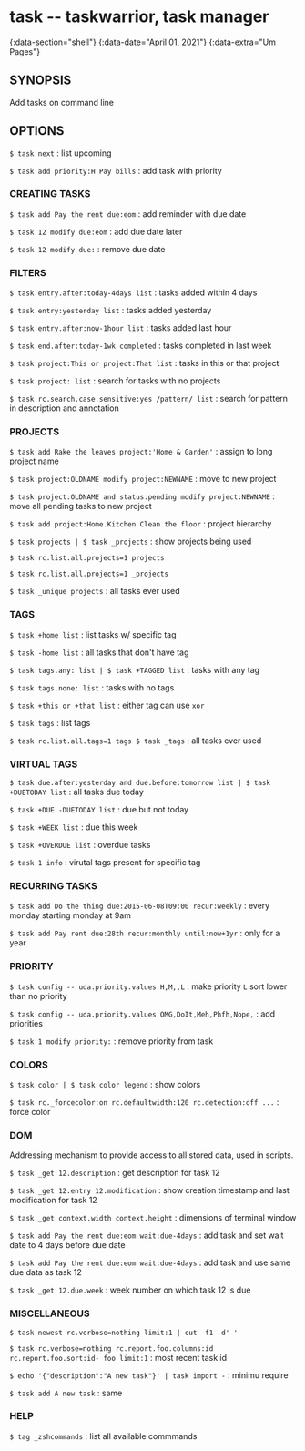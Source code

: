 # task -- taskwarrior, task manager
{:data-section="shell"}
{:data-date="April 01, 2021"}
{:data-extra="Um Pages"}

## SYNOPSIS
Add tasks on command line

## OPTIONS

`$ task next`
: list upcoming

`$ task add priority:H Pay bills`
: add task with priority

### CREATING TASKS

`$ task add Pay the rent due:eom`
: add reminder with due date

`$ task 12 modify due:eom`
: add due date later

`$ task 12 modify due:`
: remove due date

### FILTERS

`$ task entry.after:today-4days list`
: tasks added within 4 days

`$ task entry:yesterday list`
: tasks added yesterday

`$ task entry.after:now-1hour list`
: tasks added last hour

`$ task end.after:today-1wk completed`
: tasks completed in last week

`$ task project:This or project:That list`
: tasks in this or that project

`$ task project: list`
: search for tasks with no projects

`$ task rc.search.case.sensitive:yes /pattern/ list`
: search for pattern in description and annotation

### PROJECTS

`$ task add Rake the leaves project:'Home & Garden'`
: assign to long project name

`$ task project:OLDNAME modify project:NEWNAME`
: move to new project

`$ task project:OLDNAME and status:pending modify project:NEWNAME`
: move all pending tasks to new project

`$ task add project:Home.Kitchen Clean the floor`
: project hierarchy

`$ task projects | $ task _projects`
: show projects being used

`$ task rc.list.all.projects=1 projects`

`$ task rc.list.all.projects=1 _projects`

`$ task _unique projects`
: all tasks ever used

### TAGS

`$ task +home list`
: list tasks w/ specific tag

`$ task -home list`
: all tasks that don't have tag

`$ task tags.any: list | $ task +TAGGED list`
: tasks with any tag

`$ task tags.none: list`
: tasks with no tags

`$ task +this or +that list`
: either tag can use `xor`

`$ task tags`
: list tags

`$ task rc.list.all.tags=1 tags $ task _tags`
: all tasks ever used

### VIRTUAL TAGS

`$ task due.after:yesterday and due.before:tomorrow list | $ task +DUETODAY list`
: all tasks due today

`$ task +DUE -DUETODAY list`
: due but not today

`$ task +WEEK list`
: due this week

`$ task +OVERDUE list`
: overdue tasks

`$ task 1 info`
: virutal tags present for specific tag

### RECURRING TASKS

`$ task add Do the thing due:2015-06-08T09:00 recur:weekly`
: every monday starting monday at 9am

`$ task add Pay rent due:28th recur:monthly until:now+1yr`
: only for a year

### PRIORITY

`$ task config -- uda.priority.values H,M,,L`
: make priority `L` sort lower than no priority

`$ task config -- uda.priority.values OMG,DoIt,Meh,Phfh,Nope,`
: add priorities

`$ task 1 modify priority:`
: remove priority from task

### COLORS

`$ task color | $ task color legend`
: show colors

`$ task rc._forcecolor:on rc.defaultwidth:120 rc.detection:off ...`
: force color

### DOM

Addressing mechanism to provide access to all stored data, used in scripts.

`$ task _get 12.description`
: get description for task 12

`$ task _get 12.entry 12.modification`
: show creation timestamp and last modification for task 12

`$ task _get context.width context.height`
: dimensions of terminal window

`$ task add Pay the rent due:eom wait:due-4days`
: add task and set wait date to 4 days before due date

`$ task add Pay the rent due:eom wait:due-4days`
: add task and use same due data as task 12

`$ task _get 12.due.week`
: week number on which task 12 is due

### MISCELLANEOUS

`$ task newest rc.verbose=nothing limit:1 | cut -f1 -d' '`

`$ task rc.verbose=nothing rc.report.foo.columns:id rc.report.foo.sort:id- foo limit:1`
: most recent task id

`$ echo '{"description":"A new task"}' | task import -`
: minimu require

`$ task add A new task`
: same

### HELP

`$ tag _zshcommands`
: list all available commmands
